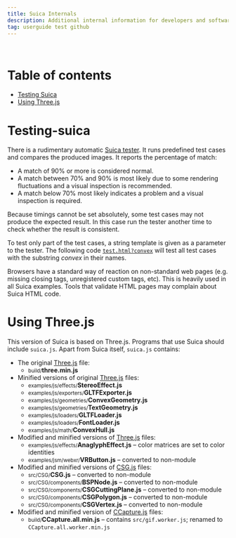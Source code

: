 ```yaml
---
title: Suica Internals
description: Additional internal information for developers and software masochists
tag: userguide test github
---
```


&nbsp;

# Table of contents

- [Testing Suica](#testing-suica)
- [Using Three.js](#using-threejs)


# Testing-suica

There is a rudimentary automatic [Suica tester](../test/test.html). It runs predefined test cases and compares the produced images. It reports the percentage of match:

- A match of 90% or more is considered normal.
- A match between 70% and 90% is most likely due to some rendering fluctuations
and a visual inspection is recommended.
- A match below 70% most likely indicates a problem and a visual inspection is
required.

Because timings cannot be set absolutely, some test cases may not produce the expected result. In this case run the tester another time to check whether the result is consistent.

To test only part of the test cases, a string template is given as a parameter to the tester. The following code [`test.html?convex`](../test/test.html?convex) will test all test cases with the substring *convex* in their names.

Browsers have a standard way of reaction on non-standard web pages (e.g. missing closing tags, unregistered custom tags, etc). This is heavily used in all Suica
examples. Tools that validate HTML pages may complain about Suica HTML code.


# Using Three.js

This version of Suica is based on Three.js. Programs that use Suica should include `suica.js`. Apart from Suica itself, `suica.js` contains:

- The original [Three.js](https://github.com/mrdoob/three.js/) file:
	- <small>build/</small><b>three.min.js</b>
- Minified versions of original [Three.js](https://github.com/mrdoob/three.js/) files:
	- <small>examples/js/effects/</small><b>StereoEffect.js</b>
	- <small>examples/js/exporters/</small><b>GLTFExporter.js</b>
	- <small>examples/js/geometries/</small><b>ConvexGeometry.js</b>
	- <small>examples/js/geometries/</small><b>TextGeometry.js</b>
	- <small>examples/js/loaders/</small><b>GLTFLoader.js</b>
	- <small>examples/js/loaders/</small><b>FontLoader.js</b>
	- <small>examples/js/math/</small><b>ConvexHull.js</b>
- Modified and minified versions of [Three.js](https://github.com/mrdoob/three.js/) files:
	- <small>examples/js/effects/</small><b>AnaglyphEffect.js</b> &ndash; color matrices are set to color identities
	- <small>examples/jsm/webxr/</small><b>VRButton.js</b> &ndash; converted to non-module
- Modified and minified versions of [CSG.js](https://github.com/looeee/threejs-csg) files:
	- <small>src/CSG/</small><b>CSG.js</b> &ndash; converted to non-module
	- <small>src/CSG/components/</small><b>BSPNode.js</b> &ndash; converted to non-module
	- <small>src/CSG/components/</small><b>CSGCuttingPlane.js</b> &ndash; converted to non-module
	- <small>src/CSG/components/</small><b>CSGPolygon.js</b> &ndash; converted to non-module
	- <small>src/CSG/components/</small><b>CSGVertex.js</b> &ndash; converted to non-module
- Modified and minified version of [CCapture.js](https://github.com/spite/ccapture.js) files:
	- <small>build/</small><b>CCapture.all.min.js</b> &ndash; contains `src/gif.worker.js`; renamed to `CCapture.all.worker.min.js`
